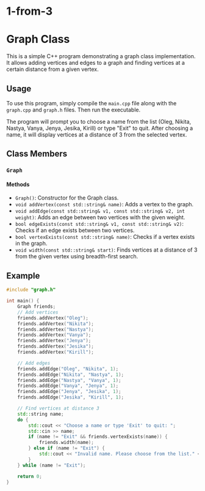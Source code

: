 # 1-from-3
# Graph Class

This is a simple C++ program demonstrating a graph class implementation. It allows adding vertices and edges to a graph and finding vertices at a certain distance from a given vertex.

## Usage

To use this program, simply compile the `main.cpp` file along with the `graph.cpp` and `graph.h` files. Then run the executable.

The program will prompt you to choose a name from the list (Oleg, Nikita, Nastya, Vanya, Jenya, Jesika, Kirill) or type "Exit" to quit. After choosing a name, it will display vertices at a distance of 3 from the selected vertex.

## Class Members

### `Graph`

#### Methods
- `Graph()`: Constructor for the Graph class.
- `void addVertex(const std::string& name)`: Adds a vertex to the graph.
- `void addEdge(const std::string& v1, const std::string& v2, int weight)`: Adds an edge between two vertices with the given weight.
- `bool edgeExists(const std::string& v1, const std::string& v2)`: Checks if an edge exists between two vertices.
- `bool vertexExists(const std::string& name)`: Checks if a vertex exists in the graph.
- `void width(const std::string& start)`: Finds vertices at a distance of 3 from the given vertex using breadth-first search.

## Example

```cpp
#include "graph.h"

int main() {
    Graph friends;
    // Add vertices
    friends.addVertex("Oleg");
    friends.addVertex("Nikita");
    friends.addVertex("Nastya");
    friends.addVertex("Vanya");
    friends.addVertex("Jenya");
    friends.addVertex("Jesika");
    friends.addVertex("Kirill");

    // Add edges
    friends.addEdge("Oleg", "Nikita", 1);
    friends.addEdge("Nikita", "Nastya", 1);
    friends.addEdge("Nastya", "Vanya", 1);
    friends.addEdge("Vanya", "Jenya", 1);
    friends.addEdge("Jenya", "Jesika", 1);
    friends.addEdge("Jesika", "Kirill", 1);

    // Find vertices at distance 3
    std::string name;
    do {
        std::cout << "Choose a name or type 'Exit' to quit: ";
        std::cin >> name;
        if (name != "Exit" && friends.vertexExists(name)) {
            friends.width(name);
        } else if (name != "Exit") {
            std::cout << "Invalid name. Please choose from the list." << std::endl;
        }
    } while (name != "Exit");

    return 0;
}
